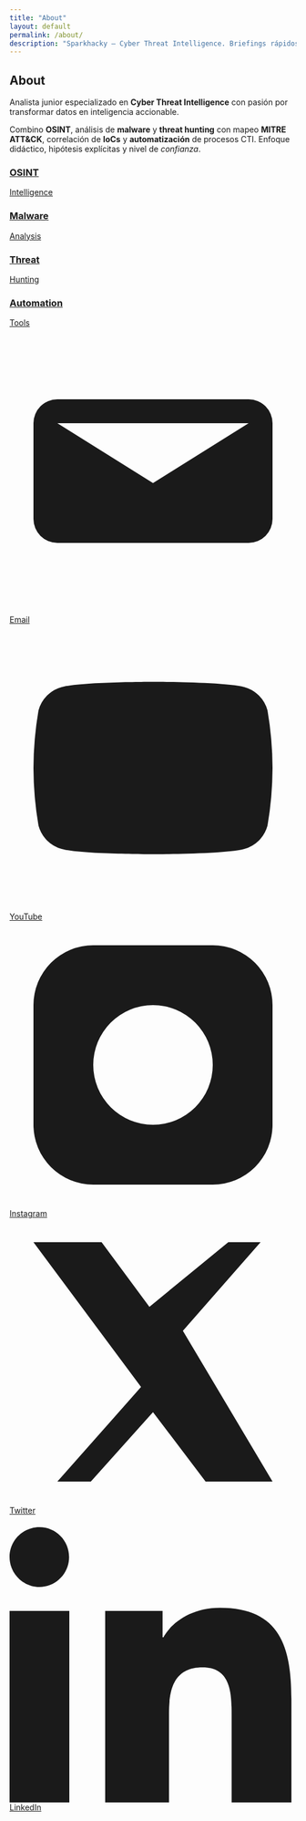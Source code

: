```yaml
---
title: "About"
layout: default
permalink: /about/
description: "Sparkhacky — Cyber Threat Intelligence. Briefings rápidos, writeups reproducibles y recomendaciones accionables."
---
```


<!-- Hero centrado con avatar -->
<section class="container home-section about-hero">
  <h1>About</h1>

  <div class="avatar" aria-hidden="true">
    <span class="avatar-ring"></span>
  </div>

  <p class="lede">
    Analista junior especializado en <strong>Cyber Threat Intelligence</strong> con pasión por transformar datos en inteligencia accionable.
  </p>
  <p class="lede-2">
    Combino <strong>OSINT</strong>, análisis de <strong>malware</strong> y <strong>threat hunting</strong> con mapeo <strong>MITRE ATT&amp;CK</strong>,
    correlación de <strong>IoCs</strong> y <strong>automatización</strong> de procesos CTI. Enfoque didáctico, hipótesis explícitas y nivel de <em>confianza</em>.
  </p>
</section>

<!-- Tiles de áreas de foco -->
<section class="container home-section">
  <div class="pill-grid">
    <a class="pill-card" href="{{ '/blog/' | relative_url }}#osint">
      <h3>OSINT</h3>
      <span class="sub">Intelligence</span>
    </a>
    <a class="pill-card" href="{{ '/writeups/' | relative_url }}">
      <h3>Malware</h3>
      <span class="sub">Analysis</span>
    </a>
    <a class="pill-card" href="{{ '/blog/' | relative_url }}#threat">
      <h3>Threat</h3>
      <span class="sub">Hunting</span>
    </a>
    <a class="pill-card" href="{{ '/projects/' | relative_url }}">
      <h3>Automation</h3>
      <span class="sub">Tools</span>
    </a>
  </div>
</section>

<!-- Botones sociales -->
<section class="container home-section">
  <div class="social-row">
    <a class="btn ghost" href="mailto:tuemail@example.com">
      <svg class="i" viewBox="0 0 24 24" aria-hidden="true"><path fill="currentColor" d="M4 6h16a2 2 0 012 2v8a2 2 0 01-2 2H4a2 2 0 01-2-2V8a2 2 0 012-2zm0 2l8 5 8-5"/></svg>
      Email
    </a>
    <a class="btn ghost" href="https://youtube.com/@tu_canal" target="_blank" rel="noopener">
      <svg class="i" viewBox="0 0 24 24" aria-hidden="true"><path fill="currentColor" d="M10 15l5.19-3L10 9v6z"/><path fill="currentColor" d="M21.58 7.19a2.76 2.76 0 00-1.94-1.95C18.1 4.8 12 4.8 12 4.8s-6.1 0-7.64.44a2.76 2.76 0 00-1.94 1.95A28.76 28.76 0 002 12a28.76 28.76 0 00.42 4.81 2.76 2.76 0 001.94 1.95C5.9 19.2 12 19.2 12 19.2s6.1 0 7.64-.44a2.76 2.76 0 001.94-1.95A28.76 28.76 0 0022 12a28.76 28.76 0 00-.42-4.81z"/></svg>
      YouTube
    </a>
    <a class="btn ghost" href="https://instagram.com/tu_usuario" target="_blank" rel="noopener">
      <svg class="i" viewBox="0 0 24 24" aria-hidden="true"><path fill="currentColor" d="M7 2h10a5 5 0 015 5v10a5 5 0 01-5 5H7a5 5 0 01-5-5V7a5 5 0 015-5zm5 5a5 5 0 100 10 5 5 0 000-10zm6.5-.75a1.25 1.25 0 11-2.5 0 1.25 1.25 0 012.5 0z"/></svg>
      Instagram
    </a>
    <a class="btn ghost" href="https://x.com/tu_usuario" target="_blank" rel="noopener">
      <svg class="i" viewBox="0 0 24 24" aria-hidden="true"><path fill="currentColor" d="M18.3 2H21l-6.5 7.4L22 22h-5.6l-4.4-5.8L6.8 22H4l7-7.9L2 2h5.7l4 5.4L18.3 2z"/></svg>
      Twitter
    </a>
    <a class="btn ghost" href="https://www.linkedin.com/in/tu-perfil" target="_blank" rel="noopener">
      <svg class="i" viewBox="0 0 24 24" aria-hidden="true"><path fill="currentColor" d="M4.98 3.5C4.98 4.88 3.86 6 2.5 6S0 4.88 0 3.5 1.12 1 2.5 1s2.48 1.12 2.48 2.5zM0 8h5v16H0zM8 8h4.8v2.2h.07c.67-1.2 2.3-2.46 4.73-2.46 5.05 0 5.98 3.32 5.98 7.64V24h-5v-7.3c0-1.74-.03-3.98-2.43-3.98-2.44 0-2.81 1.9-2.81 3.86V24H8V8z"/></svg>
      LinkedIn
    </a>
  </div>
</section>
